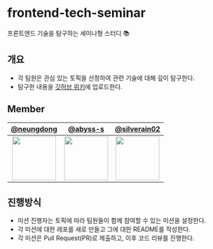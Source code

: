# frontend-tech-seminar

프론트엔드 기술을 탐구하는 세미나형 스터디 📚

## 개요

- 각 팀원은 관심 있는 토픽을 선정하여 관련 기술에 대해 깊이 탐구한다.
- 탐구한 내용을 [깃허브 위키](https://github.com/Frontend-Deepdive/frontend-tech-seminar/wiki)에 업로드한다.

## Member

|                 [@neungdong](https://www.github.com/neungdong)                  |                   [@abyss-s](https://www.github.com/abyss-s)                   |               [@silverain02](https://www.github.com/silverain02)                |
| :-----------------------------------------------------------------------------: | :----------------------------------------------------------------------------: | :-----------------------------------------------------------------------------: |
| <img src="https://avatars.githubusercontent.com/u/171216963?v=4" width="100" /> | <img src="https://avatars.githubusercontent.com/u/77565980?v=4" width="100" /> | <img src="https://avatars.githubusercontent.com/u/108103346?v=4" width="100" /> |

## 진행방식

- 미션 진행자는 토픽에 따라 팀원들이 함께 참여할 수 있는 미션을 설정한다.
- 각 미션에 대한 레포를 새로 만들고 그에 대한 README를 작성한다.
- 각 미션은 Pull Request(PR)로 제출하고, 이후 코드 리뷰를 진행한다.
